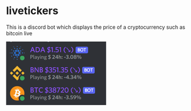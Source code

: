 # livetickers
This is a discord bot which displays the price of a cryptocurrency such as bitcoin live

<img src="https://github.com/thereal-atom/livetickers/blob/main/Screenshot_8.png" />

